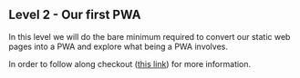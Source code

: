## Level 2 - Our first PWA
In this level we will do the bare minimum required to convert our static web pages into a PWA and explore what being a PWA involves.

In order to follow along checkout ([this link](https://sites.google.com/education.nsw.gov.au/year12softwareengineering/learning-flask-and-pwa-series/level-2-create-a-pwa)) for more information.